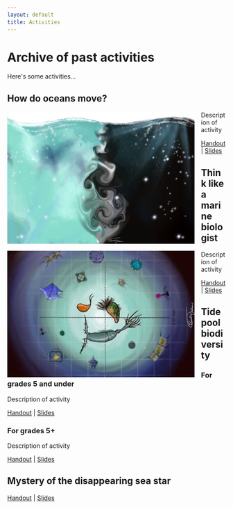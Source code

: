 ```yaml
---
layout: default
title: Activities
---
```


# Archive of past activities

Here's some activities...

## How do oceans move?

<img align="left" src="/img/tides.jpg" style="padding-right: 15px">

Description of activity

[Handout](https://github.com/USC-FISH/USC-FISH.github.io/blob/master/activities/Session1_how_do_oceans_move_Su.pdf) | [Slides](https://github.com/USC-FISH/USC-FISH.github.io/blob/master/activities/Session1_slides.pdf)

## Think like a marine biologist

<img align="left" src="/img/protists.jpg" style="padding-right: 15px">

Description of activity

[Handout](https://github.com/USC-FISH/USC-FISH.github.io/blob/master/activities/Session1_how_do_oceans_move_Su.pdf) | [Slides]()

## Tidepool biodiversity

### For grades 5 and under

Description of activity

[Handout](https://github.com/USC-FISH/USC-FISH.github.io/blob/master/activities/Session3_TidePool_Youngerkids_Jake.pdf) | [Slides]()

### For grades 5+

Description of activity

[Handout](https://github.com/USC-FISH/USC-FISH.github.io/blob/master/activities/Session3_TidePool_Olderkids_Trang.pdf) | [Slides]()

## Mystery of the disappearing sea star

[Handout](https://github.com/USC-FISH/USC-FISH.github.io/blob/master/activities/Session4_Handout.pdf) | [Slides]()
